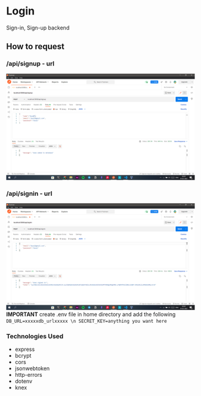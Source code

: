 # Login
Sign-in, Sign-up backend
## How to request
### /api/signup - url 
![img](signup.png)
### /api/signin - url 
![img](signin.png)
 **IMPORTANT**
 create .env file in home directory and add the following
 `DB_URL=xxxxxdb_urlxxxxx \n
 SECRET_KEY=anything you want here
 `
### Technologies Used
- express
- bcrypt
- cors
- jsonwebtoken
- http-errors
- dotenv
- knex
